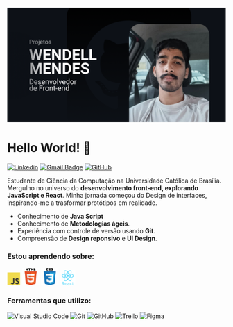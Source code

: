 ![image](https://github.com/wendellpereirs/wendellpereirs/blob/main/wallpaper.png)
  
# Hello World! 👋
[![Linkedin](https://img.shields.io/badge/-wendellpereirs-blue?style=flat-square&logo=Linkedin&logoColor=white&link=LINK-DO-SEU-LINKEDIN)](linkedin.com/in/wendellpereirs)
[![Gmail Badge](https://img.shields.io/badge/-pessoal.wendellmendes@email.com-006bed?style=flat-square&logo=Gmail&logoColor=white&link=mailto:SEU-EMAIL)](mailto:pessoal.wendellmendes@gmail.com)
[![GitHub](https://img.shields.io/github/followers/wendellpereirs?label=follow&style=social)](github.com/wendellpereirs)

<p>Estudante de Ciência da Computação na Universidade Católica de Brasília. Mergulho no universo do <strong>desenvolvimento front-end, explorando JavaScript e React</strong>. Minha jornada começou do Design de interfaces, inspirando-me a trasformar protótipos em realidade.</p>
<ul>
  <li>Conhecimento de <strong>Java Script</strong></li>
  <li>Conhecimento de <b>Metodologias ágeis</b>.</li>
  <li>Experiência com controle de versão usando <b>Git</b>.</li>
  <li>Compreensão de <b>Design reponsivo</b> e <strong>UI Design</strong>.</li>
</ul>
</main>

<h3>Estou aprendendo sobre:</h3>
<p>
<img src="https://raw.githubusercontent.com/devicons/devicon/master/icons/javascript/javascript-original.svg" alt="javascript" width="30" height="30">
<img src="https://raw.githubusercontent.com/devicons/devicon/master/icons/html5/html5-original-wordmark.svg" alt="html5" width="40" height="40">
<img src="https://raw.githubusercontent.com/devicons/devicon/master/icons/css3/css3-original-wordmark.svg" alt="css3" width="40" height="40">
<img src="https://raw.githubusercontent.com/devicons/devicon/master/icons/react/react-original-wordmark.svg" alt="react" width="35" height="35"/>
</p>

<h3>Ferramentas que utilizo:</h3>

![Visual Studio Code](https://img.shields.io/badge/-Visual%20Studio%20Code-333333?style=flat&logo=visual-studio-code&logoColor=007ACC)
![Git](https://img.shields.io/badge/-Git-333333?style=flat&logo=git)
![GitHub](https://img.shields.io/badge/-GitHub-333333?style=flat&logo=github)
![Trello](https://img.shields.io/badge/-Trello-333333?style=flat&logo=trello&logoColor=007ACC)
![Figma](https://img.shields.io/badge/-Figma-333333?style=flat&logo=figma&logoColor=007ACC)

